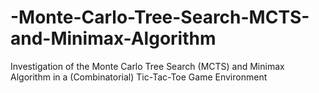 # -Monte-Carlo-Tree-Search-MCTS-and-Minimax-Algorithm
Investigation of the Monte Carlo Tree Search (MCTS) and Minimax Algorithm in a (Combinatorial) Tic-Tac-Toe Game Environment
